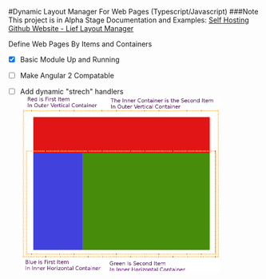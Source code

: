 #Dynamic Layout Manager
For Web Pages (Typescript/Javascript)
###Note This project is in Alpha Stage
Documentation and Examples:
[Self Hosting Github Website - Lief Layout Manager](http://liefs.paperplane.io/)

Define Web Pages By Items and Containers
- [x] Basic Module Up and Running
- [ ] Make Angular 2 Compatable
- [ ] Add dynamic "strech" handlers
![alt text](https://github.com/electriclief/liefs/raw/master/images/core.png "Logo Title Text 1")





